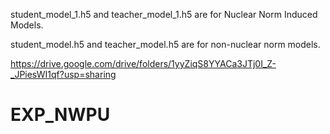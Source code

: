 student_model_1.h5 and teacher_model_1.h5 are for Nuclear Norm Induced Models.














student_model.h5 and teacher_model.h5 are for non-nuclear norm models.









https://drive.google.com/drive/folders/1yyZiqS8YYACa3JTj0I_Z-_JPiesWI1qf?usp=sharing





# EXP_NWPU
